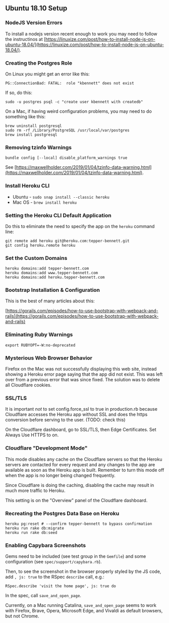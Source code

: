 ## Ubuntu 18.10 Setup

### NodeJS Version Errors

To install a nodejs version recent enough to work you may need to follow the instructinos at [https://linuxize.com/post/how-to-install-node-js-on-ubuntu-18.04/](https://linuxize.com/post/how-to-install-node-js-on-ubuntu-18.04/).


### Creating the Postgres Role

On Linux you might get an error like this:

```
PG::ConnectionBad: FATAL:  role "kbennett" does not exist
```

If so, do this:

`sudo -u postgres psql -c "create user kbennett with createdb"`

On a Mac, if having weird configuration problems, you may need to do something like this:

```
brew uninstall postgresql
sudo rm -rf /Library/PostgreSQL /usr/local/var/postgres
brew install postgresql
```

### Removing tzinfo Warnings

`bundle config [--local] disable_platform_warnings true`

See [https://maxwellholder.com/2019/01/04/tzinfo-data-warning.html](https://maxwellholder.com/2019/01/04/tzinfo-data-warning.html).


### Install Heroku CLI

* Ubuntu - `sudo snap install --classic heroku`
* Mac OS - `brew install heroku`


### Setting the Heroku CLI Default Application

Do this to eliminate the need to specify the app on the `heroku` command line:

```
git remote add heroku git@heroku.com:tepper-bennett.git
git config heroku.remote heroku
```


### Set the Custom Domains

```
heroku domains:add tepper-bennett.com 
heroku domains:add www.tepper-bennett.com
heroku domains:add heroku.tepper-bennett.com
```

### Bootstrap Installation & Configuration

This is the best of many articles about this:

[https://gorails.com/episodes/how-to-use-bootstrap-with-webpack-and-rails](https://gorails.com/episodes/how-to-use-bootstrap-with-webpack-and-rails)


### Eliminating Ruby Warnings

`export RUBYOPT=-W:no-deprecated`


### Mysterious Web Browser Behavior

Firefox on the Mac was not successfully displaying this web site, instead showing a Heroku error page saying that the app did not exist. This was left over from a previous error that was since fixed. The solution was to delete all Cloudflare cookies.


### SSL/TLS

It is important _not_ to set config.force_ssl to true in production.rb because Cloudflare accesses the
Heroku app without SSL and does the https conversion before serving to the user. (TODO: check this)

On the Cloudflare dashboard, go to SSL/TLS, then Edge Certificates. Set Always Use HTTPS to on.


### Cloudflare "Development Mode"

This mode disables any cache on the Cloudflare servers so that the Heroku servers are contacted
for every request and any changes to the app are available as soon as the Heroku app is built.
Remember to turn this mode off when the app is no longer being changed frequently.

Since Cloudflare is doing the caching, disabling the cache may result in much more traffic to Heroku.

This setting is on the "Overview" panel of the Cloudflare dashboard.


### Recreating the Postgres Data Base on Heroku

```
heroku pg:reset # --confirm tepper-bennett to bypass confirmation
heroku run rake db:migrate
heroku run rake db:seed
```

### Enabling Capybara Screenshots

Gems need to be included (see test group in the `Gemfile`) and some configuration (see `spec/support/capybara.rb`).

Then, to see the screenshot in the browser properly styled by the JS code, add `, js: true` to the RSpec `describe` call, e.g.:

`RSpec.describe 'visit the home page', js: true do
`

In the spec, call `save_and_open_page`.

Currently, on a Mac running Catalina, `save_and_open_page` seems to work with Firefox, Brave, Opera, Microsoft Edge, and Vivaldi as default browsers, but not Chrome.
